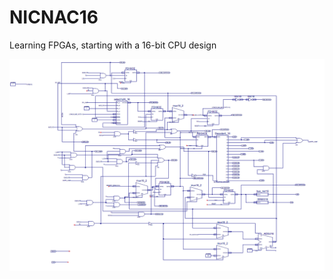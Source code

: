 NICNAC16
========

Learning FPGAs, starting with a 16-bit CPU design


![main cpu schematics](dunc16%20main_unit%20schematics%20.png)
